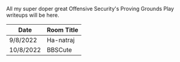 All my super doper great Offensive Security's Proving Grounds Play writeups will be here.

Date		| Room Title
------------|------------------------
9/8/2022	| Ha-natraj
10/8/2022	| BBSCute